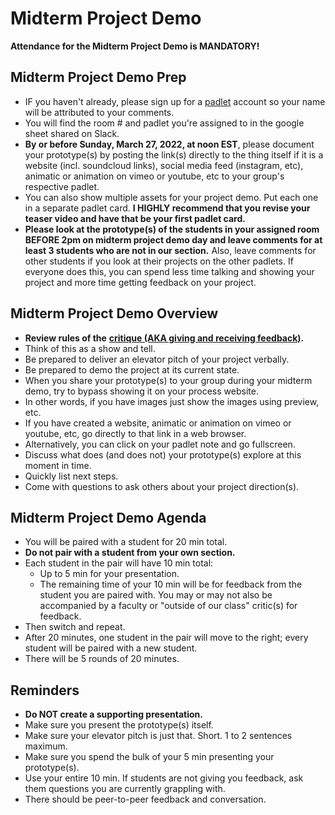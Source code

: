 # Midterm Project Demo

**Attendance for the Midterm Project Demo is MANDATORY!**

## **Midterm Project Demo Prep**

* IF you haven't already, please sign up for a [padlet](http://padlet.com) account so your name will be attributed to your comments.&#x20;
* You will find the room # and padlet you're assigned to in the google sheet shared on Slack.&#x20;
* **By or before Sunday, March 27, 2022, at noon EST**, please document your prototype(s) by posting the link(s) directly to the thing itself if it is a website (incl. soundcloud links), social media feed (instagram, etc), animatic or animation on vimeo or youtube, etc to your group's respective padlet.&#x20;
* You can also show multiple assets for your project demo. Put each one in a separate padlet card. **I HIGHLY recommend that you revise your teaser video and have that be your first padlet card.**
* **Please look at the prototype(s) of the students in your assigned room BEFORE 2pm on midterm project demo day and leave comments for at least 3 students who are not in our section.** Also, leave comments for other students if you look at their projects on the other padlets. If everyone does this, you can spend less time talking and showing your project and more time getting feedback on your project.

## **Midterm Project Demo Overview**

* **Review rules of the** [**critique (AKA giving and receiving feedback)**](critiques.md)**.**
* Think of this as a show and tell.
* Be prepared to deliver an elevator pitch of your project verbally.&#x20;
* Be prepared to demo the project at its current state.&#x20;
* When you share your prototype(s) to your group during your midterm demo, try to bypass showing it on your process website.&#x20;
* In other words, if you have images just show the images using preview, etc.&#x20;
* If you have created a website, animatic or animation on vimeo or youtube, etc, go directly to that link in a web browser.&#x20;
* Alternatively, you can click on your padlet note and go fullscreen.&#x20;
* Discuss what does (and does not) your prototype(s) explore at this moment in time.&#x20;
* Quickly list next steps.&#x20;
* Come with questions to ask others about your project direction(s).

## **Midterm Project Demo Agenda**

* You will be paired with a student for 20 min total.&#x20;
* **Do not pair with a student from your own section.**&#x20;
* Each student in the pair will have 10 min total:
  * Up to 5 min for your presentation.&#x20;
  * The remaining time of your 10 min will be for feedback from the student you are paired with. You may or may not also be accompanied by a faculty or "outside of our class" critic(s) for feedback.&#x20;
* Then switch and repeat.&#x20;
* After 20 minutes, one student in the pair will move to the right; every student will be paired with a new student.&#x20;
* There will be 5 rounds of 20 minutes.

## Reminders

* **Do NOT create a supporting presentation.**
* Make sure you present the prototype(s) itself.
* Make sure your elevator pitch is just that. Short. 1 to 2 sentences maximum.
* Make sure you spend the bulk of your 5 min presenting your prototype(s).
* Use your entire 10 min. If students are not giving you feedback, ask them questions you are currently grappling with.
* There should be peer-to-peer feedback and conversation.

